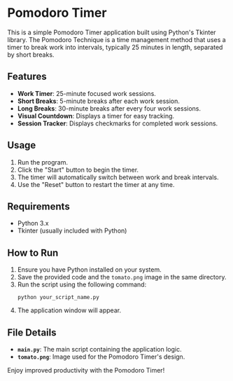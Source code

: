 # Pomodoro Timer

This is a simple Pomodoro Timer application built using Python's Tkinter library. The Pomodoro Technique is a time management method that uses a timer to break work into intervals, typically 25 minutes in length, separated by short breaks.

## Features
- **Work Timer**: 25-minute focused work sessions.
- **Short Breaks**: 5-minute breaks after each work session.
- **Long Breaks**: 30-minute breaks after every four work sessions.
- **Visual Countdown**: Displays a timer for easy tracking.
- **Session Tracker**: Displays checkmarks for completed work sessions.

## Usage
1. Run the program.
2. Click the "Start" button to begin the timer.
3. The timer will automatically switch between work and break intervals.
4. Use the "Reset" button to restart the timer at any time.

## Requirements
- Python 3.x
- Tkinter (usually included with Python)

## How to Run
1. Ensure you have Python installed on your system.
2. Save the provided code and the `tomato.png` image in the same directory.
3. Run the script using the following command:
   ```
   python your_script_name.py
   ```
4. The application window will appear.

## File Details
- **`main.py`**: The main script containing the application logic.
- **`tomato.png`**: Image used for the Pomodoro Timer's design.

Enjoy improved productivity with the Pomodoro Timer!


